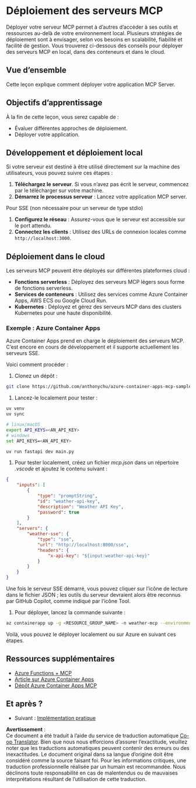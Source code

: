 <!--
CO_OP_TRANSLATOR_METADATA:
{
  "original_hash": "7816cc28f7ab9a54e31f9246429ffcd9",
  "translation_date": "2025-06-12T22:11:02+00:00",
  "source_file": "03-GettingStarted/09-deployment/README.md",
  "language_code": "fr"
}
-->
# Déploiement des serveurs MCP

Déployer votre serveur MCP permet à d’autres d’accéder à ses outils et ressources au-delà de votre environnement local. Plusieurs stratégies de déploiement sont à envisager, selon vos besoins en scalabilité, fiabilité et facilité de gestion. Vous trouverez ci-dessous des conseils pour déployer des serveurs MCP en local, dans des conteneurs et dans le cloud.

## Vue d’ensemble

Cette leçon explique comment déployer votre application MCP Server.

## Objectifs d’apprentissage

À la fin de cette leçon, vous serez capable de :

- Évaluer différentes approches de déploiement.
- Déployer votre application.

## Développement et déploiement local

Si votre serveur est destiné à être utilisé directement sur la machine des utilisateurs, vous pouvez suivre ces étapes :

1. **Téléchargez le serveur**. Si vous n’avez pas écrit le serveur, commencez par le télécharger sur votre machine.  
1. **Démarrez le processus serveur** : Lancez votre application MCP server.

Pour SSE (non nécessaire pour un serveur de type stdio)

1. **Configurez le réseau** : Assurez-vous que le serveur est accessible sur le port attendu.  
1. **Connectez les clients** : Utilisez des URLs de connexion locales comme `http://localhost:3000`.

## Déploiement dans le cloud

Les serveurs MCP peuvent être déployés sur différentes plateformes cloud :

- **Fonctions serverless** : Déployez des serveurs MCP légers sous forme de fonctions serverless.  
- **Services de conteneurs** : Utilisez des services comme Azure Container Apps, AWS ECS ou Google Cloud Run.  
- **Kubernetes** : Déployez et gérez des serveurs MCP dans des clusters Kubernetes pour une haute disponibilité.

### Exemple : Azure Container Apps

Azure Container Apps prend en charge le déploiement des serveurs MCP. C’est encore en cours de développement et il supporte actuellement les serveurs SSE.

Voici comment procéder :

1. Clonez un dépôt :

  ```sh
  git clone https://github.com/anthonychu/azure-container-apps-mcp-sample.git
  ```

1. Lancez-le localement pour tester :

  ```sh
  uv venv
  uv sync

  # linux/macOS
  export API_KEYS=<AN_API_KEY>
  # windows
  set API_KEYS=<AN_API_KEY>

  uv run fastapi dev main.py
  ```

1. Pour tester localement, créez un fichier *mcp.json* dans un répertoire *.vscode* et ajoutez le contenu suivant :

  ```json
  {
      "inputs": [
          {
              "type": "promptString",
              "id": "weather-api-key",
              "description": "Weather API Key",
              "password": true
          }
      ],
      "servers": {
          "weather-sse": {
              "type": "sse",
              "url": "http://localhost:8000/sse",
              "headers": {
                  "x-api-key": "${input:weather-api-key}"
              }
          }
      }
  }
  ```

  Une fois le serveur SSE démarré, vous pouvez cliquer sur l’icône de lecture dans le fichier JSON ; les outils du serveur devraient alors être reconnus par GitHub Copilot, comme indiqué par l’icône Tool.

1. Pour déployer, lancez la commande suivante :

  ```sh
  az containerapp up -g <RESOURCE_GROUP_NAME> -n weather-mcp --environment mcp -l westus --env-vars API_KEYS=<AN_API_KEY> --source .
  ```

Voilà, vous pouvez le déployer localement ou sur Azure en suivant ces étapes.

## Ressources supplémentaires

- [Azure Functions + MCP](https://learn.microsoft.com/en-us/samples/azure-samples/remote-mcp-functions-dotnet/remote-mcp-functions-dotnet/)
- [Article sur Azure Container Apps](https://techcommunity.microsoft.com/blog/appsonazureblog/host-remote-mcp-servers-in-azure-container-apps/4403550)
- [Dépôt Azure Container Apps MCP](https://github.com/anthonychu/azure-container-apps-mcp-sample)

## Et après ?

- Suivant : [Implémentation pratique](/04-PracticalImplementation/README.md)

**Avertissement** :  
Ce document a été traduit à l’aide du service de traduction automatique [Co-op Translator](https://github.com/Azure/co-op-translator). Bien que nous nous efforcions d’assurer l’exactitude, veuillez noter que les traductions automatiques peuvent contenir des erreurs ou des inexactitudes. Le document original dans sa langue d’origine doit être considéré comme la source faisant foi. Pour les informations critiques, une traduction professionnelle réalisée par un humain est recommandée. Nous déclinons toute responsabilité en cas de malentendus ou de mauvaises interprétations résultant de l’utilisation de cette traduction.